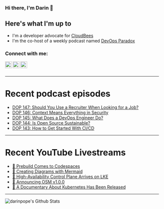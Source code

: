 ### Hi there, I'm Darin 👋

## Here's what I'm up to
- I'm a developer advocate for [CloudBees][cloudbees-website]
- I'm the co-host of a weekly podcast named [DevOps Paradox][dop-website]

### Connect with me:

[<img align="left" alt="darinpope | Twitter" width="22px" src="https://cdn.jsdelivr.net/npm/simple-icons@v3/icons/twitter.svg" />][twitter]
[<img align="left" alt="darinpope | LinkedIn" width="22px" src="https://cdn.jsdelivr.net/npm/simple-icons@v3/icons/linkedin.svg" />][linkedin]
[<img align="left" alt="darinpope | Instagram" width="22px" src="https://cdn.jsdelivr.net/npm/simple-icons@v3/icons/instagram.svg" />][instagram]

<br />
<br />

---

# Recent podcast episodes
<!-- BLOG-POST-LIST:START -->
- [DOP 147: Should You Use a Recruiter When Looking for a Job?](https://www.devopsparadox.com/episodes/should-you-use-a-recruiter-when-looking-for-a-job-147/)
- [DOP 146: Context Means Everything in Security](https://www.devopsparadox.com/episodes/context-means-everything-in-security-146/)
- [DOP 145: What Does a DevOps Engineer Do?](https://www.devopsparadox.com/episodes/what-does-a-devops-engineer-do-145/)
- [DOP 144: Is Open Source Sustainable?](https://www.devopsparadox.com/episodes/is-open-source-sustainable-144/)
- [DOP 143: How to Get Started With CI/CD](https://www.devopsparadox.com/episodes/how-to-get-started-with-ci-cd-143/)
<!-- BLOG-POST-LIST:END -->

---

# Recent YouTube Livestreams
<!-- YOUTUBE:START -->
- [🔴 Prebuild Comes to Codespaces](https://www.youtube.com/watch?v=GEh-akb2xZ0)
- [🔴 Creating Diagrams with Mermaid](https://www.youtube.com/watch?v=1bYVqYhTGVY)
- [🔴 High-Availability Control Plane Arrives on LKE](https://www.youtube.com/watch?v=PMywehqw_D4)
- [🔴 Announcing OSM v1.0.0](https://www.youtube.com/watch?v=7IeVhWvX36c)
- [🔴 A Documentary About Kubernetes Has Been Released](https://www.youtube.com/watch?v=4sRxWzP_yxM)
<!-- YOUTUBE:END -->

---

<img align="left" alt="darinpope's Github Stats" src="https://github-readme-stats.codestackr.vercel.app/api?username=darinpope&show_icons=true&hide_border=true" />


[website]: https://www.darinpope.com/
[twitter]: https://twitter.com/darinpope
[youtube]: https://youtube.com/darinpope
[instagram]: https://instagram.com/darinpope
[linkedin]: https://linkedin.com/in/darinpope
[cloudbees-website]: https://www.cloudbees.com/
[dop-website]: https://www.devopsparadox.com/

<!--
**darinpope/darinpope** is a ✨ _special_ ✨ repository because its `README.md` (this file) appears on your GitHub profile.

Here are some ideas to get you started:

- 🔭 I’m currently working on ...
- 🌱 I’m currently learning ...
- 👯 I’m looking to collaborate on ...
- 🤔 I’m looking for help with ...
- 💬 Ask me about ...
- 📫 How to reach me: ...
- 😄 Pronouns: ...
- ⚡ Fun fact: ...
-->
